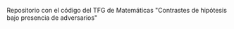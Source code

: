 
Repositorio con el código del TFG de Matemáticas "Contrastes de hipótesis bajo presencia de adversarios"

